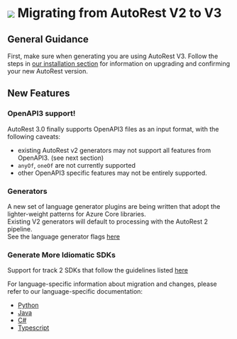 # <img align="center" src="./images/logo.png">  Migrating from AutoRest V2 to V3

## General Guidance
First, make sure when generating you are using AutoRest V3. Follow the steps in [our installation section][install] for information on upgrading
and confirming your new AutoRest version.

## New Features

### OpenAPI3 support!

AutoRest 3.0 finally supports OpenAPI3 files as an input format, with the following caveats:

- existing AutoRest v2 generators may not support all features from OpenAPI3. (see next section)
- `anyOf`, `oneOf` are not currently supported
- other OpenAPI3 specific features may not be entirely supported.

### Generators

A new set of language generator plugins are being written that adopt the lighter-weight patterns for Azure Core libraries.<br>
Existing V2 generators will default to processing with the AutoRest 2 pipeline. <br>
See the language generator flags [here][language_flags]

### Generate More Idiomatic SDKs

Support for track 2 SDKs that follow the guidelines listed [here][guidelines]


For language-specific information about migration and changes, please refer to our language-specific documentation:

- [Python][python]
- [Java][java]
- [C#][csharp]
- [Typescript][typescript]


<!-- LINKS -->
[install]: ../install/readme.md
[language_flags]: generate/readme.md#language-flags
[guidelines]: https://azure.github.io/azure-sdk/general_introduction.html
[python]: https://github.com/Azure/autorest.python/tree/autorestv3/docs/migrate
[java]: https://github.com/Azure/autorest.java/tree/v4/docs/migrate
[csharp]: https://github.com/Azure/autorest.csharp/tree/v3/docs/migrate
[typescript]: https://github.com/Azure/autorest.typescript/tree/v6/docs/migrate